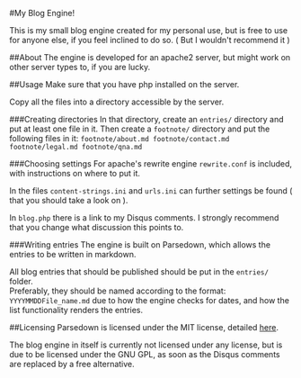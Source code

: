 #My Blog Engine! 

This is my small blog engine created for my personal use, but is free to use for
anyone else, if you feel inclined to do so. ( But I wouldn't recommend it )

##About
The engine is developed for an apache2 server, but might work on other server types
to, if you are lucky.

##Usage
Make sure that you have php installed on the server.

Copy all the files into a directory accessible by the server.

###Creating directories
In that directory, create an ``entries/`` directory and put at least one file
in it. Then create a ``footnote/`` directory and put the following files in it:
``
footnote/about.md
footnote/contact.md
footnote/legal.md
footnote/qna.md
`` 

###Choosing settings
For apache's rewrite engine ``rewrite.conf`` is included, with instructions on
where to put it.

In the files ``content-strings.ini`` and ``urls.ini`` can further settings be
found ( that you should take a look on ).

In ``blog.php`` there is a link to my Disqus comments. I strongly recommend that
you change what discussion this points to.

###Writing entries
The engine is built on Parsedown, which allows the entries to be written in 
markdown.

All blog entries that should be published should be put in the ``entries/`` folder.  
Preferably, they should be named according to the format: ``YYYYMMDDFile_name.md``
due to how the engine checks for dates, and how the list functionality renders
the entries.

##Licensing
Parsedown is licensed under the MIT license, detailed [here](./LICENSE_PARSEDOWN.php).

The blog engine in itself is currently not licensed under any license, but is due
to be licensed under the GNU GPL, as soon as the Disqus comments are replaced
by a free alternative.
